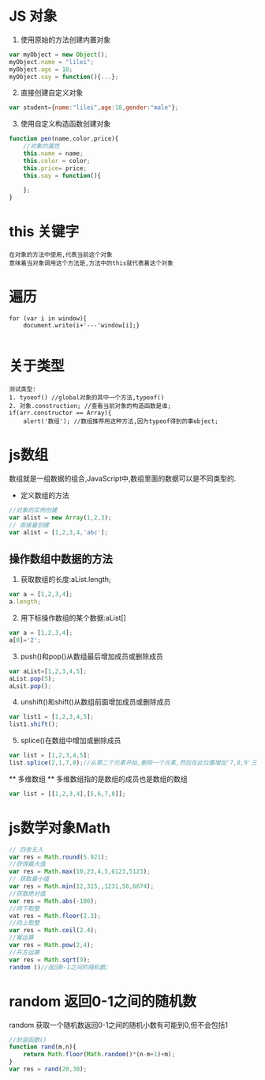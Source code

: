 # JS 对象

1. 使用原始的方法创建内置对象
```javascript
var myObject = new Object();
myObject.name = "lilei";
myObject.age = 18;
myObject.say = function(){...};
```
2. 直接创建自定义对象
```javascript
var student={name:"lilei",age:18,gender:"male"};
```
3. 使用自定义构造函数创建对象
```javascript
function pen(name,color,price){
    //对象的属性
    this.name = name;
    this.color = color;
    this.price= price;
    this.say = function(){
         
    };
}
```
# this 关键字
```
在对象的方法中使用,代表当前这个对象
意味着当对象调用这个方法是,方法中的this就代表着这个对象
```
# 遍历
```
for (var i in window){
    document.write(i+'---'window[i];}
    
```
# 关于类型
```
测试类型:
1. tyoeof() //global对象的其中一个方法,typeof()
2. 对象.construction; //查看当前对象的构造函数是谁;
if(arr.constructor == Array){
    alert('数组'); //数组推荐用这种方法,因为typeof得到的事object;
```
# js数组
数组就是一组数据的组合,JavaScript中,数组里面的数据可以是不同类型的.

* 定义数组的方法
```javascript
//对象的实例创建
var alist = new Array(1,2,3);
// 直接量创建
var alist = [1,2,3,4,'abc'];
```

## 操作数组中数据的方法
1. 获取数组的长度:aList.length;
```javascript
var a = [1,2,3,4];
a.length;
```
2. 用下标操作数组的某个数据:aList[]
```javascript
var a = [1,2,3,4];
a[0]='2';

```
3. push()和pop()从数组最后增加成员或删除成员
```javascript
var aList=[1,2,3,4,5];
aList.pop(5);
aLsit.pop();
```
4. unshift()和shift()从数组前面增加成员或删除成员
```javascript
var list1 = [1,2,3,4,5];
list1.shift();
```
5. splice()在数组中增加或删除成员
```javascript
var list = [1,2,3,4,5];
list.splice(2,1,7,8);//从第二个元素开始,删除一个元素,然后在此位置增加'7,8,9'三个元素
```
** 多维数组 **
多维数组指的是数组的成员也是数组的数组
```javascript
var list = [[1,2,3,4],[5,6,7,8]];
```
# js数学对象Math
```javascript
// 四舍五入
var res = Math.round(5.921);
//获得最大值
var res = Math.max(10,23,4,5,6123,5123);
// 获取最小值
var res = Math.min(12,315,,1231,56,6674);
//获取绝对值
var res = Math.abs(-100);
//向下取整
vat res = Math.floor(2.3);
//向上取整
var res = Math.ceil(2.4);
//幂运算
var res = Math.pow(2,4);
//开方运算
var res = Math.sqrt(9);
random ()//返回0-1之间的随机数;
```
# random 返回0-1之间的随机数
random 获取一个随机数返回0-1之间的随机小数有可能到0,但不会包括1
```javascript
//封装函数()
function rand(m,n){
    return Math.floor(Math.random()*(n-m+1)+m);
}
var res = rand(20,30);
```